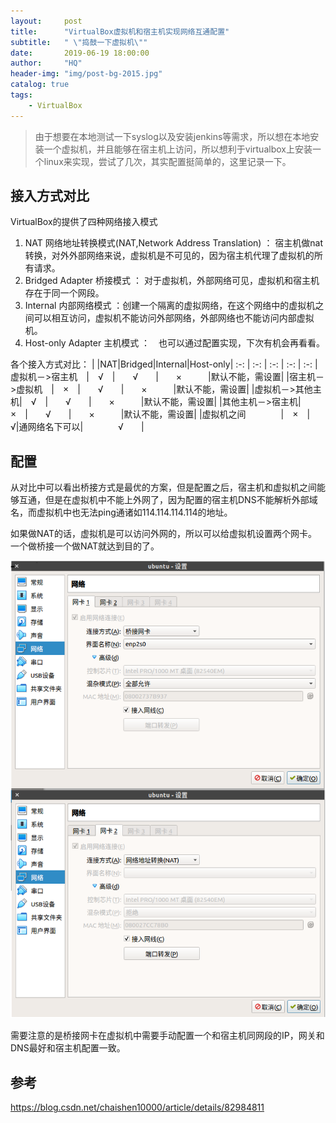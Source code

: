 ```yaml
---
layout:     post
title:      "VirtualBox虚拟机和宿主机实现网络互通配置"
subtitle:   " \"捣鼓一下虚拟机\""
date:       2019-06-19 18:00:00
author:     "HQ"
header-img: "img/post-bg-2015.jpg"
catalog: true
tags:
    - VirtualBox
---
```


>由于想要在本地测试一下syslog以及安装jenkins等需求，所以想在本地安装一个虚拟机，并且能够在宿主机上访问，所以想利于virtualbox上安装一个linux来实现，尝试了几次，其实配置挺简单的，这里记录一下。

## 接入方式对比

VirtualBox的提供了四种网络接入模式

1. NAT 网络地址转换模式(NAT,Network Address Translation) ：
宿主机做nat转换，对外外部网络来说，虚拟机是不可见的，因为宿主机代理了虚拟机的所有请求。
2. Bridged Adapter 桥接模式 ：
对于虚拟机，外部网络可见，虚拟机和宿主机存在于同一个网段。
3. Internal 内部网络模式 ：创建一个隔离的虚拟网络，在这个网络中的虚拟机之间可以相互访问，虚拟机不能访问外部网络，外部网络也不能访问内部虚拟机。
4. Host-only Adapter 主机模式 ：　也可以通过配置实现，下次有机会再看看。

各个接入方式对比：
|             |NAT|Bridged|Internal|Host-only|
:-: | :-: | :-: | :-: | :-:
|虚拟机－>宿主机　|　√　|　　√　　|　　×　　　|默认不能，需设置|
|宿主机－>虚拟机　|　×　|　　√　　|　　×　　　|默认不能，需设置|
|虚拟机－>其他主机|　√　|　　√　　|　　×　　　|默认不能，需设置|
|其他主机－>宿主机|　×　|　　√　　|　　×　　　|默认不能，需设置|
|虚拟机之间　　　　|　×　|　√|通网络名下可以|　　　　√　　|


## 配置
从对比中可以看出桥接方式是最优的方案，但是配置之后，宿主机和虚拟机之间能够互通，但是在虚拟机中不能上外网了，因为配置的宿主机DNS不能解析外部域名，而虚拟机中也无法ping通诸如114.114.114.114的地址。

如果做NAT的话，虚拟机是可以访问外网的，所以可以给虚拟机设置两个网卡。一个做桥接一个做NAT就达到目的了。

![](https://raw.githubusercontent.com/heqiao2010/heqiao2010.github.io/master/img/2019/virtualbox-netconfig.png )

需要注意的是桥接网卡在虚拟机中需要手动配置一个和宿主机同网段的IP，网关和DNS最好和宿主机配置一致。


## 参考

https://blog.csdn.net/chaishen10000/article/details/82984811

